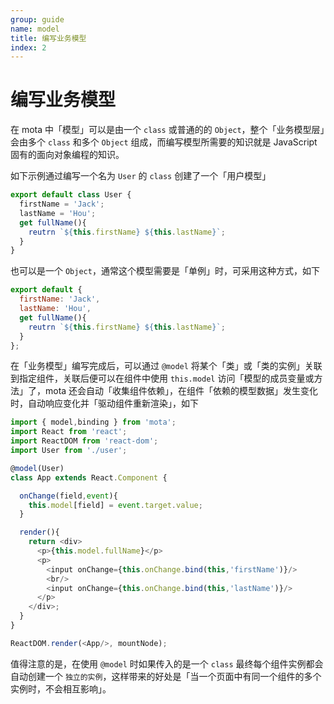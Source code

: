```yaml
---
group: guide
name: model
title: 编写业务模型
index: 2
---
```


# 编写业务模型

在 mota 中「模型」可以是由一个 `class` 或普通的的 `Object`，整个「业务模型层」会由多个 `class` 和多个 `Object` 组成，而编写模型所需要的知识就是 JavaScript 固有的面向对象编程的知识。

如下示例通过编写一个名为 `User` 的 `class` 创建了一个「用户模型」

```js
export default class User {
  firstName = 'Jack';
  lastName = 'Hou';
  get fullName(){
    reutrn `${this.firstName} ${this.lastName}`;
  }
}
```

也可以是一个 `Object`，通常这个模型需要是「单例」时，可采用这种方式，如下

```js
export default {
  firstName: 'Jack',
  lastName: 'Hou',
  get fullName(){
    reutrn `${this.firstName} ${this.lastName}`;
  }
};
```

在「业务模型」编写完成后，可以通过 `@model` 将某个「类」或「类的实例」关联到指定组件，关联后便可以在组件中使用 `this.model` 访问「模型的成员变量或方法」了，mota 还会自动「收集组件依赖」，在组件「依赖的模型数据」发生变化时，自动响应变化并「驱动组件重新渲染」，如下

```js
import { model,binding } from 'mota';
import React from 'react';
import ReactDOM from 'react-dom';
import User from './user';

@model(User)
class App extends React.Component {

  onChange(field,event){
    this.model[field] = event.target.value;
  }

  render(){
    return <div>
      <p>{this.model.fullName}</p>
      <p>
        <input onChange={this.onChange.bind(this,'firstName')}/>
        <br/>
        <input onChange={this.onChange.bind(this,'lastName')}/>
      </p>
    </div>;
  }
}

ReactDOM.render(<App/>, mountNode);
```

值得注意的是，在使用 `@model` 时如果传入的是一个 `class` 最终每个组件实例都会自动创建一个 `独立的实例`，这样带来的好处是「当一个页面中有同一个组件的多个实例时，不会相互影响」。
